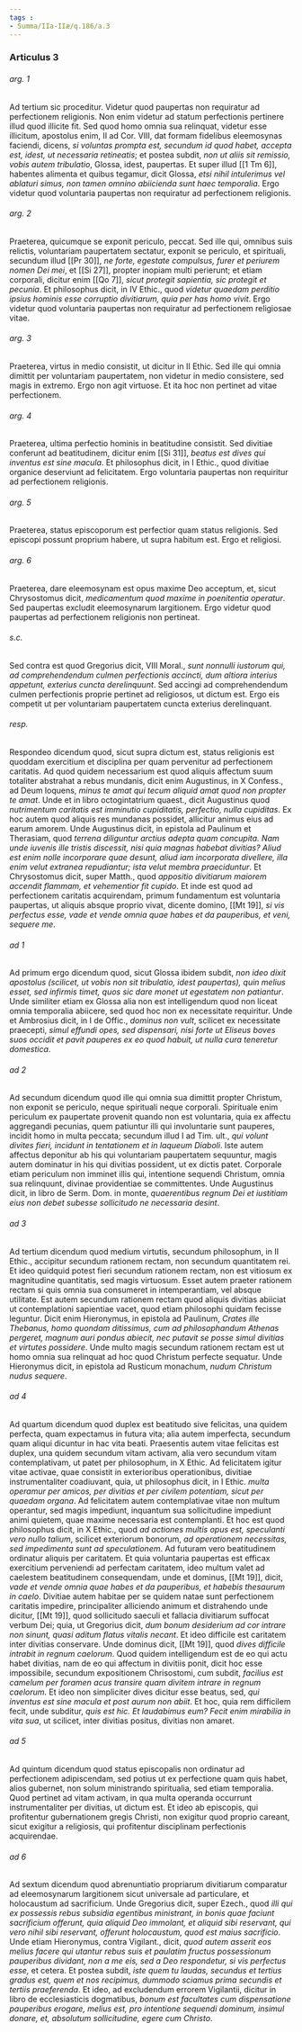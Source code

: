```yaml
---
tags : 
- Summa/IIa-IIæ/q.186/a.3
---
```


### Articulus 3

###### arg. 1
Ad tertium sic proceditur. Videtur quod paupertas non requiratur ad perfectionem religionis. Non enim videtur ad statum perfectionis pertinere illud quod illicite fit. Sed quod homo omnia sua relinquat, videtur esse illicitum, apostolus enim, II ad Cor. VIII, dat formam fidelibus eleemosynas faciendi, dicens, *si voluntas prompta est, secundum id quod habet, accepta est, idest, ut necessaria retineatis*; et postea subdit, *non ut aliis sit remissio, vobis autem tribulatio*, Glossa, idest, paupertas. Et super illud [[1 Tm 6]], habentes alimenta et quibus tegamur, dicit Glossa, *etsi nihil intulerimus vel ablaturi simus, non tamen omnino abiicienda sunt haec temporalia*. Ergo videtur quod voluntaria paupertas non requiratur ad perfectionem religionis.

###### arg. 2
Praeterea, quicumque se exponit periculo, peccat. Sed ille qui, omnibus suis relictis, voluntariam paupertatem sectatur, exponit se periculo, et spirituali, secundum illud [[Pr 30]], *ne forte, egestate compulsus, furer et periurem nomen Dei mei*, et [[Si 27]], propter inopiam multi perierunt; et etiam corporali, dicitur enim [[Qo 7]], *sicut protegit sapientia, sic protegit et pecunia*. Et philosophus dicit, in IV Ethic., quod *videtur quaedam perditio ipsius hominis esse corruptio divitiarum, quia per has homo vivit*. Ergo videtur quod voluntaria paupertas non requiratur ad perfectionem religiosae vitae.

###### arg. 3
Praeterea, virtus in medio consistit, ut dicitur in II Ethic. Sed ille qui omnia dimittit per voluntariam paupertatem, non videtur in medio consistere, sed magis in extremo. Ergo non agit virtuose. Et ita hoc non pertinet ad vitae perfectionem.

###### arg. 4
Praeterea, ultima perfectio hominis in beatitudine consistit. Sed divitiae conferunt ad beatitudinem, dicitur enim [[Si 31]], *beatus est dives qui inventus est sine macula*. Et philosophus dicit, in I Ethic., quod divitiae organice deserviunt ad felicitatem. Ergo voluntaria paupertas non requiritur ad perfectionem religionis.

###### arg. 5
Praeterea, status episcoporum est perfectior quam status religionis. Sed episcopi possunt proprium habere, ut supra habitum est. Ergo et religiosi.

###### arg. 6
Praeterea, dare eleemosynam est opus maxime Deo acceptum, et, sicut Chrysostomus dicit, *medicamentum quod maxime in poenitentia operatur*. Sed paupertas excludit eleemosynarum largitionem. Ergo videtur quod paupertas ad perfectionem religionis non pertineat.

###### s.c.
Sed contra est quod Gregorius dicit, VIII Moral., *sunt nonnulli iustorum qui, ad comprehendendum culmen perfectionis accincti, dum altiora interius appetunt, exterius cuncta derelinquunt*. Sed accingi ad comprehendendum culmen perfectionis proprie pertinet ad religiosos, ut dictum est. Ergo eis competit ut per voluntariam paupertatem cuncta exterius derelinquant.

###### resp.
Respondeo dicendum quod, sicut supra dictum est, status religionis est quoddam exercitium et disciplina per quam pervenitur ad perfectionem caritatis. Ad quod quidem necessarium est quod aliquis affectum suum totaliter abstrahat a rebus mundanis, dicit enim Augustinus, in X Confess., ad Deum loquens, *minus te amat qui tecum aliquid amat quod non propter te amat*. Unde et in libro octogintatrium quaest., dicit Augustinus quod *nutrimentum caritatis est imminutio cupiditatis, perfectio, nulla cupiditas*. Ex hoc autem quod aliquis res mundanas possidet, allicitur animus eius ad earum amorem. Unde Augustinus dicit, in epistola ad Paulinum et Therasiam, quod *terrena diliguntur arctius adepta quam concupita. Nam unde iuvenis ille tristis discessit, nisi quia magnas habebat divitias? Aliud est enim nolle incorporare quae desunt, aliud iam incorporata divellere, illa enim velut extranea repudiantur; ista velut membra praeciduntur*. Et Chrysostomus dicit, super Matth., quod *appositio divitiarum maiorem accendit flammam, et vehementior fit cupido*. Et inde est quod ad perfectionem caritatis acquirendam, primum fundamentum est voluntaria paupertas, ut aliquis absque proprio vivat, dicente domino, [[Mt 19]], *si vis perfectus esse, vade et vende omnia quae habes et da pauperibus, et veni, sequere me*.

###### ad 1
Ad primum ergo dicendum quod, sicut Glossa ibidem subdit, *non ideo dixit apostolus (scilicet, ut vobis non sit tribulatio, idest paupertas), quin melius esset, sed infirmis timet, quos sic dare monet ut egestatem non patiantur*. Unde similiter etiam ex Glossa alia non est intelligendum quod non liceat omnia temporalia abiicere, sed quod hoc non ex necessitate requiritur. Unde et Ambrosius dicit, in I de Offic., *dominus non vult*, scilicet ex necessitate praecepti, *simul effundi opes, sed dispensari, nisi forte ut Eliseus boves suos occidit et pavit pauperes ex eo quod habuit, ut nulla cura teneretur domestica*.

###### ad 2
Ad secundum dicendum quod ille qui omnia sua dimittit propter Christum, non exponit se periculo, neque spirituali neque corporali. Spirituale enim periculum ex paupertate provenit quando non est voluntaria, quia ex affectu aggregandi pecunias, quem patiuntur illi qui involuntarie sunt pauperes, incidit homo in multa peccata; secundum illud I ad Tim. ult., *qui volunt divites fieri, incidunt in tentationem et in laqueum Diaboli*. Iste autem affectus deponitur ab his qui voluntariam paupertatem sequuntur, magis autem dominatur in his qui divitias possident, ut ex dictis patet. Corporale etiam periculum non imminet illis qui, intentione sequendi Christum, omnia sua relinquunt, divinae providentiae se committentes. Unde Augustinus dicit, in libro de Serm. Dom. in monte, *quaerentibus regnum Dei et iustitiam eius non debet subesse sollicitudo ne necessaria desint*.

###### ad 3
Ad tertium dicendum quod medium virtutis, secundum philosophum, in II Ethic., accipitur secundum rationem rectam, non secundum quantitatem rei. Et ideo quidquid potest fieri secundum rationem rectam, non est vitiosum ex magnitudine quantitatis, sed magis virtuosum. Esset autem praeter rationem rectam si quis omnia sua consumeret in intemperantiam, vel absque utilitate. Est autem secundum rationem rectam quod aliquis divitias abiiciat ut contemplationi sapientiae vacet, quod etiam philosophi quidam fecisse leguntur. Dicit enim Hieronymus, in epistola ad Paulinum, *Crates ille Thebanus, homo quondam ditissimus, cum ad philosophandum Athenas pergeret, magnum auri pondus abiecit, nec putavit se posse simul divitias et virtutes possidere*. Unde multo magis secundum rationem rectam est ut homo omnia sua relinquat ad hoc quod Christum perfecte sequatur. Unde Hieronymus dicit, in epistola ad Rusticum monachum, *nudum Christum nudus sequere*.

###### ad 4
Ad quartum dicendum quod duplex est beatitudo sive felicitas, una quidem perfecta, quam expectamus in futura vita; alia autem imperfecta, secundum quam aliqui dicuntur in hac vita beati. Praesentis autem vitae felicitas est duplex, una quidem secundum vitam activam, alia vero secundum vitam contemplativam, ut patet per philosophum, in X Ethic. Ad felicitatem igitur vitae activae, quae consistit in exterioribus operationibus, divitiae instrumentaliter coadiuvant, quia, ut philosophus dicit, in I Ethic. *multa operamur per amicos, per divitias et per civilem potentiam, sicut per quaedam organa*. Ad felicitatem autem contemplativae vitae non multum operantur, sed magis impediunt, inquantum sua sollicitudine impediunt animi quietem, quae maxime necessaria est contemplanti. Et hoc est quod philosophus dicit, in X Ethic., quod *ad actiones multis opus est, speculanti vero nullo talium*, scilicet exteriorum bonorum, *ad operationem necessitas, sed impedimenta sunt ad speculationem*. Ad futuram vero beatitudinem ordinatur aliquis per caritatem. Et quia voluntaria paupertas est efficax exercitium perveniendi ad perfectam caritatem, ideo multum valet ad caelestem beatitudinem consequendam, unde et dominus, [[Mt 19]], dicit, *vade et vende omnia quae habes et da pauperibus, et habebis thesaurum in caelo*. Divitiae autem habitae per se quidem natae sunt perfectionem caritatis impedire, principaliter alliciendo animum et distrahendo unde dicitur, [[Mt 19]], quod sollicitudo saeculi et fallacia divitiarum suffocat verbum Dei; quia, ut Gregorius dicit, *dum bonum desiderium ad cor intrare non sinunt, quasi aditum flatus vitalis necant*. Et ideo difficile est caritatem inter divitias conservare. Unde dominus dicit, [[Mt 19]], quod *dives difficile intrabit in regnum caelorum*. Quod quidem intelligendum est de eo qui actu habet divitias, nam de eo qui affectum in divitiis ponit, dicit hoc esse impossibile, secundum expositionem Chrisostomi, cum subdit, *facilius est camelum per foramen acus transire quam divitem intrare in regnum caelorum*. Et ideo non simpliciter dives dicitur esse beatus, sed, *qui inventus est sine macula et post aurum non abiit*. Et hoc, quia rem difficilem fecit, unde subditur, *quis est hic. Et laudabimus eum? Fecit enim mirabilia in vita sua*, ut scilicet, inter divitias positus, divitias non amaret.

###### ad 5
Ad quintum dicendum quod status episcopalis non ordinatur ad perfectionem adipiscendam, sed potius ut ex perfectione quam quis habet, alios gubernet, non solum ministrando spiritualia, sed etiam temporalia. Quod pertinet ad vitam activam, in qua multa operanda occurrunt instrumentaliter per divitias, ut dictum est. Et ideo ab episcopis, qui profitentur gubernationem gregis Christi, non exigitur quod proprio careant, sicut exigitur a religiosis, qui profitentur disciplinam perfectionis acquirendae.

###### ad 6
Ad sextum dicendum quod abrenuntiatio propriarum divitiarum comparatur ad eleemosynarum largitionem sicut universale ad particulare, et holocaustum ad sacrificium. Unde Gregorius dicit, super Ezech., quod *illi qui ex possessis rebus subsidia egentibus ministrant, in bonis quae faciunt sacrificium offerunt, quia aliquid Deo immolant, et aliquid sibi reservant, qui vero nihil sibi reservant, offerunt holocaustum, quod est maius sacrificio*. Unde etiam Hieronymus, contra Vigilant., dicit, *quod autem asserit eos melius facere qui utantur rebus suis et paulatim fructus possessionum pauperibus dividant, non a me eis, sed a Deo respondetur, si vis perfectus esse,* et cetera. Et postea subdit, *iste quem tu laudas, secundus et tertius gradus est, quem et nos recipimus, dummodo sciamus prima secundis et tertiis praeferenda*. Et ideo, ad excludendum errorem Vigilantii, dicitur in libro de ecclesiasticis dogmatibus, *bonum est facultates cum dispensatione pauperibus erogare, melius est, pro intentione sequendi dominum, insimul donare, et, absolutum sollicitudine, egere cum Christo*.

